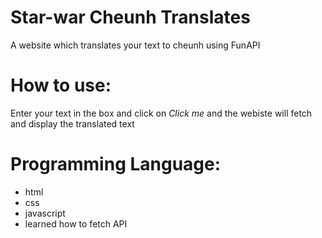 # Star-war Cheunh Translates
A website which translates your text to cheunh using FunAPI 

# How to use:
Enter your text in the box and click on *Click me* and the webiste will fetch and display the translated text

# Programming Language:
 - html
 - css 
 - javascript
 - learned how to fetch API

